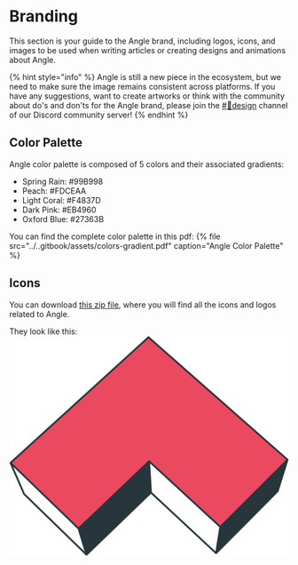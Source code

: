 # Branding

This section is your guide to the Angle brand, including logos, icons, and images to be used when writing articles or creating designs and animations about Angle.

{% hint style="info" %}
Angle is still a new piece in the ecosystem, but we need to make sure the image remains consistent across platforms. If you have any suggestions, want to create artworks or think with the community about do's and don'ts for the Angle brand, please join the [#🎨design](https://discord.gg/qaVN8Bjnpn) channel of our Discord community server!
{% endhint %}

## Color Palette

Angle color palette is composed of 5 colors and their associated gradients:

- Spring Rain: #99B998
- Peach: #FDCEAA
- Light Coral: #F4837D
- Dark Pink: #EB4960
- Oxford Blue: #27363B

You can find the complete color palette in this pdf:
{% file src="../..gitbook/assets/colors-gradient.pdf" caption="Angle Color Palette" %}

## Icons

You can download [this zip file](../../.gitbook/assets/logo-icons.zip), where you will find all the icons and logos related to Angle.

They look like this:
![ANGLE ICON DARK PINK](../../.gitbook/assets/ICONS_ANGLE_LOGO_COLOR_DARK_PINK.png)
